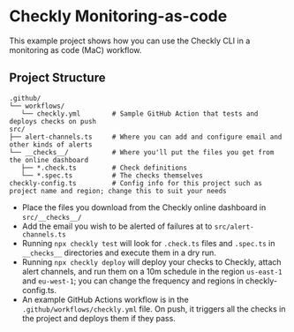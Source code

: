 # Checkly Monitoring-as-code

This example project shows how you can use the Checkly CLI in a monitoring as code (MaC) workflow.

## Project Structure

```code
.github/
└── workflows/
   └── checkly.yml        # Sample GitHub Action that tests and deploys checks on push
src/
├── alert-channels.ts     # Where you can add and configure email and other kinds of alerts
└── __checks__/           # Where you'll put the files you get from the online dashboard
   ├── *.check.ts         # Check definitions
   └── *.spec.ts          # The checks themselves
checkly-config.ts         # Config info for this project such as project name and region; change this to suit your needs
```
- Place the files you download from the Checkly online dashboard in `src/__checks__/`
- Add the email you wish to be alerted of failures at to `src/alert-channels.ts`
- Running `npx checkly test` will look for `.check.ts` files and `.spec.ts` in `__checks__` directories and execute them in a dry run.
- Running `npx checkly deploy` will deploy your checks to Checkly, attach alert channels, and run them on a 10m schedule in the 
region `us-east-1` and `eu-west-1`; you can change the frequency and regions in checkly-config.ts.
- An example GitHub Actions workflow is in the `.github/workflows/checkly.yml` file. On push, it triggers all the checks in the project and deploys them if they pass.